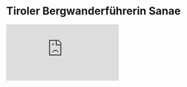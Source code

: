 # Tiroler Bergwanderführerin Sanae

![Ferchensee](https://piwigo.schickl.de/picture.php?/85/category/wordpress)
